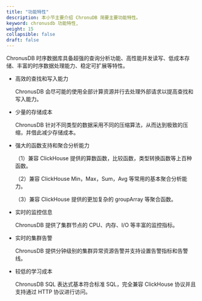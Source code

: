 ```yaml
---
title: "功能特性"
description: 本小节主要介绍 ChronuDB 简要主要功能特性。 
keyword: chronusdb 功能特性, 
weight: 15
collapsible: false
draft: false
---
```




ChronusDB 时序数据库具备超强的查询分析功能、高性能并发读写、低成本存储、丰富的时序数据处理能力、稳定可扩展等特性。

- 高效的查找和写入能力

   ChronusDB 会尽可能的使用全部计算资源并行去处理外部请求以提高查找和写入能力。

- 少量的存储成本

   ChronusDB 针对不同类型的数据采用不同的压缩算法，从而达到极致的压缩，并借此减少存储成本。

- 强大的函数支持和聚合分析能力

   （1）兼容 ClickHouse 提供的算数函数，比较函数，类型转换函数等上百种函数。

   （2）兼容 ClickHouse Min，Max，Sum，Avg 等常用的基本聚合分析能力。

   （3）兼容 ClickHouse 提供的更加复杂的 groupArray 等聚合函数。

- 实时的监控信息

   ChronusDB 提供了集群节点的 CPU、内存、I/O 等丰富的监控指标。

- 实时的集群告警

  ChronusDB 提供分钟级别的集群异常资源告警并支持设置告警指标和告警线。

- 较低的学习成本

  ChronusDB SQL 表达式基本符合标准 SQL，完全兼容 ClickHouse 协议并且支持通过 HTTP 协议进行访问。
